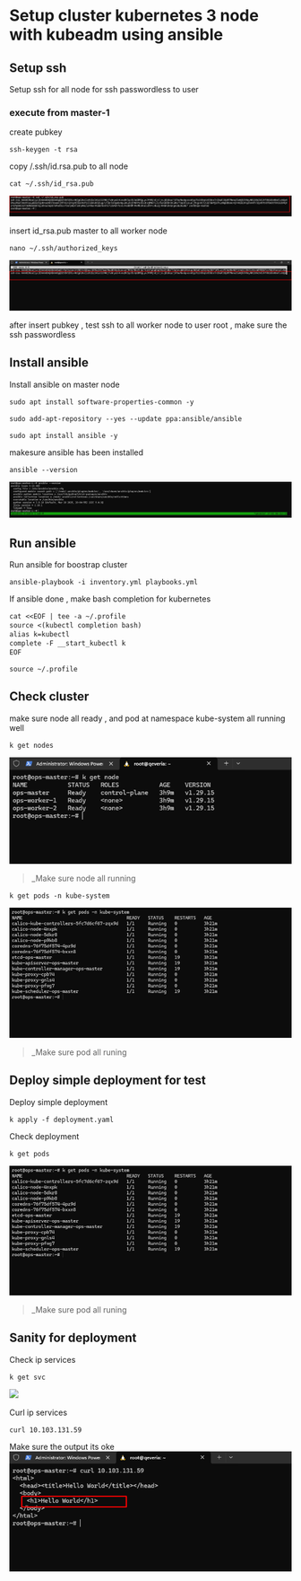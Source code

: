 # Setup cluster kubernetes 3 node with kubeadm using ansible

## Setup ssh

Setup ssh for all node for ssh passwordless to user

### execute from master-1
create pubkey

```
ssh-keygen -t rsa
```

copy /.ssh/id.rsa.pub to all node

```
cat ~/.ssh/id_rsa.pub
```

![](/assets/cat-ssh.png)

insert id\_rsa.pub master to all worker node

```
nano ~/.ssh/authorized_keys
```
![](/assets/insert-pubkey.png)  

after insert pubkey , test ssh to all worker node to user root , make sure the ssh passwordless

## Install ansible

Install ansible on master node

```
sudo apt install software-properties-common -y
```

```
sudo add-apt-repository --yes --update ppa:ansible/ansible
```

```
sudo apt install ansible -y
```

makesure ansible has been installed

```
ansible --version
```

![](/assets/ansible-version.png)

## Run ansible
Run ansible for boostrap cluster
```
ansible-playbook -i inventory.yml playbooks.yml
```

If ansible done , make bash completion for kubernetes

```
cat <<EOF | tee -a ~/.profile
source <(kubectl completion bash)
alias k=kubectl
complete -F __start_kubectl k
EOF
```

```
source ~/.profile
```

## Check cluster
make sure node all ready , and pod at namespace kube-system all running well
```
k get nodes
```

![](/assets/node.png)

> _Make sure node all running

```
k get pods -n kube-system
```

![](/assets/pod-kube-system.png)

> _Make sure pod all runing

## Deploy simple deployment for test 

Deploy simple deployment

```
k apply -f deployment.yaml
```

Check deployment

```
k get pods
```

![](/assets/pod-kube-system.png)

> _Make sure pod all runing

## Sanity for deployment

Check ip services 

```
k get svc
```
![](/assets/svc.png)

Curl ip services

```
curl 10.103.131.59
```

Make sure the output its oke
![](/assets/tescurlsvc.png)
